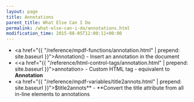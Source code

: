 ```yaml
---
layout: page
title: Annotations
parent_title: What Else Can I Do
permalink: /what-else-can-i-do/annotations.html
modification_time: 2015-08-05T12:00:11+00:00
---
```


- <a href="{{ "/reference/mpdf-functions/annotation.html" | prepend: site.baseurl }}">Annotation()</a> - Insert an annotation in the document
- &lt;<a href="{{ "/reference/html-control-tags/annotation.html" | prepend: site.baseurl }}">annotation</a>&gt; - Custom HTML tag - equivalent to **Annotation**
- <a href="{{ "/reference/mpdf-variables/title2annots.html" | prepend: site.baseurl }}">$title2annots</a>** - **Convert the title attribute from all in-line elements to annotations
